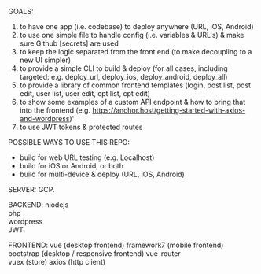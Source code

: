 GOALS:
1. to have one app (i.e. codebase) to deploy anywhere (URL, iOS, Android)
2. to use one simple file to handle config (i.e. variables & URL's) & make sure Github [secrets] are used
3. to keep the logic separated from the front end (to make decoupling to a new UI simpler)
4. to provide a simple CLI to build & deploy (for all cases, including targeted: e.g. deploy_url, deploy_ios, deploy_android, deploy_all)
5. to provide a library of common frontend templates (login, post list, post edit, user list, user edit, cpt list, cpt edit)
6. to show some examples of a custom API endpoint & how to bring that into the frontend (e.g. https://anchor.host/getting-started-with-axios-and-wordpress)'
7. to use JWT tokens & protected routes


POSSIBLE WAYS TO USE THIS REPO:

* build for web URL testing (e.g. Localhost)
* build for iOS or Android, or both
* build for multi-device & deploy (URL, iOS, Android)


SERVER:
GCP. 


BACKEND:
niodejs  
php  
wordpress  
JWT. 


FRONTEND:
vue  (desktop frontend)
framework7  (mobile frontend)
bootstrap  (desktop / responsive frontend)
vue-router  
vuex  (store)
axios  (http client)
